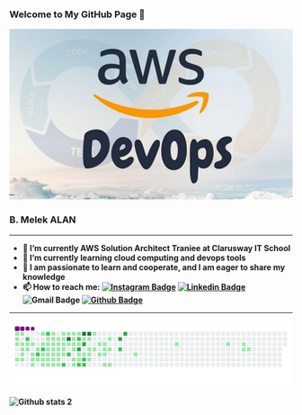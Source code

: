 ###                            Welcome to My GitHub Page 👋

<p align="center">
  <img src="https://github.com/MelekAlan/MelekAlan/blob/main/Aws-DevOps-Online-Training-1024x615.jpg">
</p>

<h3><b>B. Melek ALAN</h3>
<hr>

- 🔭 I’m currently AWS Solution Architect Traniee at Clarusway IT School
- 🌱 I’m currently learning cloud computing and devops tools
- 💬 I am passionate to learn and cooperate, and I am eager to share my knowledge
- 📫 How to reach me: [![Instagram Badge](https://img.shields.io/badge/-Instagram-C13584?style=flat-quare&labelColor=C13584&logo=instagram&logoColor=white&link=link)](https://www.instagram.com/bmelek.alan/) [![Linkedin Badge](https://img.shields.io/badge/-Linkedin-757575?style=flat-quare&labelColor=757575&logo=Linkedin&logoColor=white&link=link)](https://www.linkedin.com/in/betul-melek-alan/) ![Gmail Badge](https://img.shields.io/badge/-Gmail-FF9800?style=flat-quare&labelColor=FF9800&logo=Gmail&logoColor=white&link=link) [![Github Badge](https://img.shields.io/badge/-Github-000?style=quare&labelColor=000&logo=Github&logoColor=white&link=link)](https://github.com/MelekAlan) 

 <hr>

![snake gif](https://github.com/MelekAlan/MelekAlan/blob/output/github-contribution-grid-snake.gif)

![Github stats 2](https://github-readme-stats.vercel.app/api?username=MelekAlan&show_icons=true&theme=radical)

